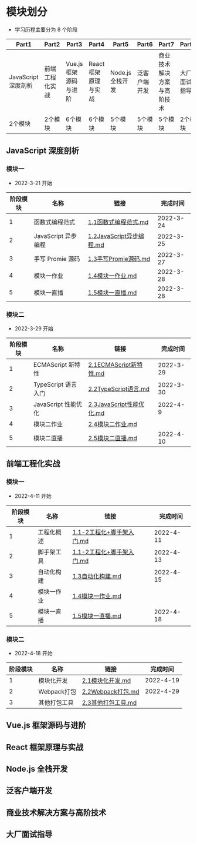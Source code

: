 # 模块划分

- 学习历程主要分为 8 个阶段

| Part1               | Part2          | Part3                 | Part4                | Part5            | Part6        | Part7                      | Part8        |
| ------------------- | -------------- | --------------------- | -------------------- | ---------------- | ------------ | -------------------------- | ------------ |
| JavaScript 深度剖析 | 前端工程化实战 | Vue.js 框架源码与进阶 | React 框架原理与实战 | Node.js 全栈开发 | 泛客户端开发 | 商业技术解决方案与高阶技术 | 大厂面试指导 |
| 2个模块             | 2个模块        | 6个模块               | 6个模块              | 5个模块          | 5个模块      | 5个模块                    | 2个模块      |

## JavaScript 深度剖析

### 模块一

- 2022-3-21 开始

| 阶段模块 | 名称                | 链接                                                         | 完成时间  |
| -------- | ------------------- | ------------------------------------------------------------ | --------- |
| 1        | 函数式编程范式      | [1.1函数式编程范式.md](JavaScriptDeep/1.1函数式编程范式.md)  | 2022-3-24 |
| 2        | JavaScript 异步编程 | [1.2JavaScript异步编程.md](JavaScriptDeep/1.2JavaScript异步编程.md) | 2022-3-25 |
| 3        | 手写 Promie 源码    | [1.3手写Promie源码.md](JavaScriptDeep/1.3手写Promie源码.md)  | 2022-3-27 |
| 4        | 模块一作业          | [1.4模块一作业.md](JavaScriptDeep/1.4模块一作业.md)          | 2022-3-28 |
| 5        | 模块一直播          | [1.5模块一直播.md](JavaScriptDeep/1.5模块一直播.md)          | 2022-3-28 |

### 模块二

- 2022-3-29 开始

| 阶段模块 | 名称                | 链接                                                         | 完成时间  |
| -------- | ------------------- | ------------------------------------------------------------ | --------- |
| 1        | ECMAScript 新特性   | [2.1ECMAScript新特性.md](JavaScriptDeep/2.1ECMAScript新特性.md) | 2022-3-29 |
| 2        | TypeScript 语言入门 | [2.2TypeScript语言.md](JavaScriptDeep/2.2TypeScript语言.md)  | 2022-3-30 |
| 3        | JavaScript 性能优化 | [2.3JavaScript性能优化.md](JavaScriptDeep/2.3JavaScript性能优化.md) | 2022-4-9  |
| 4        | 模块二作业          | [2.4模块二作业.md](JavaScriptDeep/2.4模块二作业.md)          |           |
| 5        | 模块二直播          | [2.5模块二直播.md](JavaScriptDeep/2.5模块二直播.md)          | 2022-4-10 |

## 前端工程化实战

### 模块一

- 2022-4-11 开始

| 阶段模块 | 名称       | 链接                                                         | 完成时间  |
| -------- | ---------- | ------------------------------------------------------------ | --------- |
| 1        | 工程化概述 | [1.1-2工程化+脚手架入门.md](Engineering/1.1-2工程化+脚手架入门.md) | 2022-4-11 |
| 2        | 脚手架工具 | [1.1-2工程化+脚手架入门.md](Engineering/1.1-2工程化+脚手架入门.md) | 2022-4-13 |
| 3        | 自动化构建 | [1.3自动化构建.md](Engineering/1.3自动化构建.md)             | 2022-4-15 |
| 4        | 模块一作业 | [1.4模块一作业.md](Engineering/1.4模块一作业.md)             |           |
| 5        | 模块一直播 | [1.5模块一直播.md](Engineering/1.5模块一直播.md)             | 2022-4-18 |

### 模块二

- 2022-4-18 开始

| 阶段模块 | 名称         | 链接                                                 | 完成时间  |
| -------- | ------------ | ---------------------------------------------------- | --------- |
| 1        | 模块化开发   | [2.1模块化开发.md](Engineering/2.1模块化开发.md)     | 2022-4-19 |
| 2        | Webpack打包  | [2.2Webpack打包.md](Engineering/2.2Webpack打包.md)   | 2022-4-29 |
| 3        | 其他打包工具 | [2.3其他打包工具.md](Engineering/2.3其他打包工具.md) |           |

## Vue.js 框架源码与进阶

## React 框架原理与实战

## Node.js 全栈开发

## 泛客户端开发

## 商业技术解决方案与高阶技术

## 大厂面试指导
